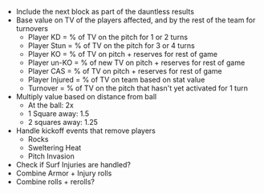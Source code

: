 - Include the next block as part of the dauntless results
- Base value on TV of the players affected, and by the rest of the team for turnovers
  - Player KD = % of TV on the pitch for 1 or 2 turns
  - Player Stun = % of TV on the pitch for 3 or 4 turns
  - Player KO = % of TV on pitch + reserves for rest of game
  - Player un-KO = % of new TV on pitch + reserves for rest of game
  - Player CAS = % of TV on pitch + reserves for rest of game
  - Player Injured = % of TV on team based on stat value
  - Turnover = % of TV on the pitch that hasn't yet activated for 1 turn
- Multiply value based on distance from ball
  - At the ball: 2x
  - 1 Square away: 1.5
  - 2 squares away: 1.25
- Handle kickoff events that remove players
  - Rocks
  - Sweltering Heat
  - Pitch Invasion
- Check if Surf Injuries are handled?
- Combine Armor + Injury rolls
- Combine rolls + rerolls?
